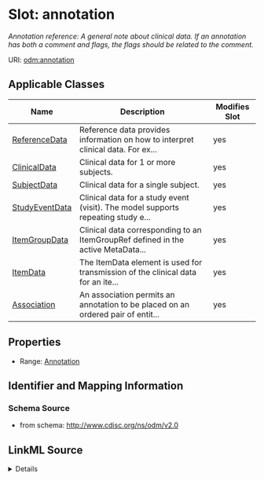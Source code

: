 # Slot: annotation


_Annotation reference: A general note about clinical data. If an annotation has both a comment and flags, the flags should be related to the comment._



URI: [odm:annotation](http://www.cdisc.org/ns/odm/v2.0/annotation)



<!-- no inheritance hierarchy -->




## Applicable Classes

| Name | Description | Modifies Slot |
| --- | --- | --- |
[ReferenceData](ReferenceData.md) | Reference data provides information on how to interpret clinical data. For ex... |  yes  |
[ClinicalData](ClinicalData.md) | Clinical data for 1 or more subjects. |  yes  |
[SubjectData](SubjectData.md) | Clinical data for a single subject. |  yes  |
[StudyEventData](StudyEventData.md) | Clinical data for a study event (visit). The model supports repeating study e... |  yes  |
[ItemGroupData](ItemGroupData.md) | Clinical data corresponding to an ItemGroupRef defined in the active MetaData... |  yes  |
[ItemData](ItemData.md) | The ItemData element is used for transmission of the clinical data for an ite... |  yes  |
[Association](Association.md) | An association permits an annotation to be placed on an ordered pair of entit... |  yes  |







## Properties

* Range: [Annotation](Annotation.md)





## Identifier and Mapping Information







### Schema Source


* from schema: http://www.cdisc.org/ns/odm/v2.0




## LinkML Source

<details>
```yaml
name: annotation
description: 'Annotation reference: A general note about clinical data. If an annotation
  has both a comment and flags, the flags should be related to the comment.'
from_schema: http://www.cdisc.org/ns/odm/v2.0
rank: 1000
identifier: false
alias: annotation
domain_of:
- ReferenceData
- ClinicalData
- SubjectData
- StudyEventData
- ItemGroupData
- ItemData
- Association
range: Annotation

```
</details>